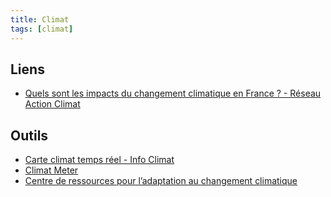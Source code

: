 ```yaml
---
title: Climat
tags: [climat]
---
```



## Liens

* [Quels sont les impacts du changement climatique en France ? -  Réseau Action Climat](https://reseauactionclimat.org/quels-sont-les-impacts-du-changement-climatique-en-france/)

## Outils

 * [Carte climat temps réel - Info Climat](https://www.infoclimat.fr/fr/cartes/observations-meteo/temps-reel/temperature/france_ce.html)
 * [Climat Meter](https://www.climameter.org/)
 * [Centre de ressources pour l’adaptation au changement climatique](https://www.adaptation-changement-climatique.gouv.fr/)
